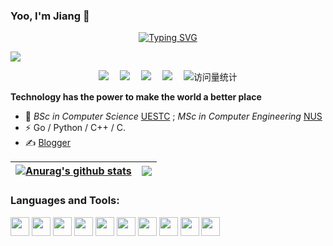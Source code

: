 ### Yoo, I'm Jiang 👋
  <!-- dynamic typing effect 动态打字效果 -->

  <div align="center">
    <a href="https://blog.sunguoqi.com/">
      <img src="https://readme-typing-svg.demolab.com?font=Fira+Code&pause=1000&width=435&lines=println(%22Hello%2C%20World%22);Lorin 洛林&center=true&size=27" alt="Typing SVG" />
    </a>
  </div>


  <!-- knock code pictures 敲代码的图片 -->
  <img src="https://cdn.jsdelivr.net/gh/sun0225SUN/sun0225SUN/assets/images/coding.gif" /><br>

  <!-- profile logo 个人资料徽标 -->

  <div align="center">
    <a href="https://juejin.cn/user/3257207932075799"><img src="https://img.shields.io/badge/Website-博客-blue" /></a>&emsp;
    <a href="https://space.bilibili.com/23473180/"><img src="https://img.shields.io/badge/Bilibili-B站-ff69b4" /></a>&emsp;
    <a href="https://blog.csdn.net/qq_35578171/"><img src="https://img.shields.io/badge/CSDN-论坛-c32136" /></a>&emsp;
    <a href="https://www.zhihu.com/people/zhjunqiu"><img src="https://img.shields.io/badge/Zhihu-知乎-blue" /></a>&emsp;
    <!-- visitor statistics logo 访问量统计徽标 -->
    <img src="https://komarev.com/ghpvc/?username=Lorin-github&label=Views&color=0e75b6&style=flat" alt="访问量统计" />
  </div>
<p><b>Technology has the power to make the world a better place</b></p>

</div>




- 🍻  _BSc in Computer Science_ [UESTC](https://www.uestc.edu.cn) ;  _MSc in Computer Engineering_ [NUS](https://www.nus.edu.sg/)
- ⚡ Go / Python / C++ / C.
- ✍️ [Blogger](https://jiangxavier.online)

| <a href="https://github.com/JiangXavier/github-readme-stats"><img align="center" src="https://github-readme-stats.vercel.app/api?username=JiangXavier&show_icons=true&theme=buefy&hide_border=true" alt="Anurag's github stats" /></a> | <a href="https://github.com/JiangXavier/github-readme-stats"><img align="center" src="https://github-readme-stats.vercel.app/api/top-langs/?username=JiangXavier&layout=compact&theme=buefy&hide_border=true" /></a> |
| ------------- | ------------- |
<!-- 之前的主题theme:tokyonight -->
### Languages and Tools:  
<div>
  <img height="30" src="https://img.shields.io/badge/C/C++-blue.svg" />
  <img height="30" src="https://img.shields.io/badge/Python-orange.svg" />
  <img height="30" src="https://img.shields.io/badge/Golang-blue.svg" />
  <img height="30" src="https://img.shields.io/badge/JavaScript-pink.svg" />
  <img height="30" src="https://camo.githubusercontent.com/4d015bf250194995d899a5d2b90babf1afc4458c1589b93e58fdfa4119749a49/68747470733a2f2f696d672e736869656c64732e696f2f62616467652f2d446f636b65722d3436613266313f7374796c653d666c61742d737175617265266c6f676f3d646f636b6572266c6f676f436f6c6f723d7768697465">
  <img height="30" src="https://camo.githubusercontent.com/561f3d4fd727fcca82984c91a65eca069ff34a435072158f6947c4ca52370eae/68747470733a2f2f696d672e736869656c64732e696f2f62616467652f2d4769742d4630353033323f7374796c653d666c61742d737175617265266c6f676f3d676974266c6f676f436f6c6f723d7768697465">
  <img height="30" src="https://img.shields.io/badge/Redis-red.svg" />
  <img height="30" src="https://img.shields.io/badge/Nginx-green.svg" />
  <img height="30" src="https://img.shields.io/badge/Mysql-orange.svg" />
  <img height="30" src="https://img.shields.io/badge/Linux-purple.svg" />
<div>

